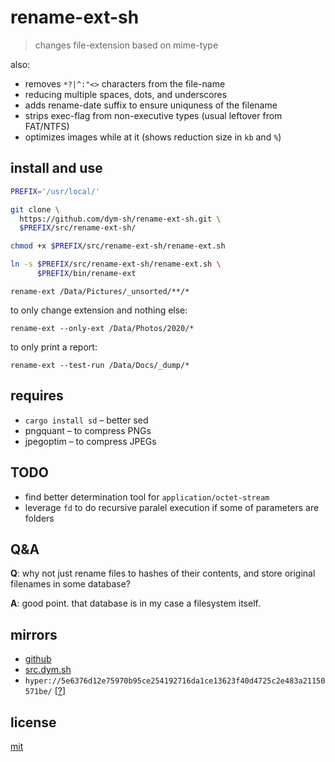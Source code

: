 # rename-ext-sh

> changes file-extension based on mime-type

also:

- removes `*?|^:"<>` characters from the file-name
- reducing multiple spaces, dots, and underscores
- adds rename-date suffix to ensure uniquness of the filename
- strips exec-flag from non-executive types (usual leftover from FAT/NTFS)
- optimizes images while at it (shows reduction size in `kb` and `%`)


## install and use

``` sh
PREFIX='/usr/local/'

git clone \
  https://github.com/dym-sh/rename-ext-sh.git \
  $PREFIX/src/rename-ext-sh/

chmod +x $PREFIX/src/rename-ext-sh/rename-ext.sh

ln -s $PREFIX/src/rename-ext-sh/rename-ext.sh \
      $PREFIX/bin/rename-ext
```

`rename-ext /Data/Pictures/_unsorted/**/*`

to only change extension and nothing else:

`rename-ext --only-ext /Data/Photos/2020/*`

to only print a report:

`rename-ext --test-run /Data/Docs/_dump/*`


## requires

- `cargo install sd` – better sed
- pngquant – to compress PNGs
- jpegoptim – to compress JPEGs


## TODO
- find better determination tool for `application/octet-stream`
- leverage `fd` to do recursive paralel execution if some of parameters are folders


## Q&A

**Q**: why not just rename files to hashes of their contents, and store original filenames in some database?

**A**: good point. that database is in my case a filesystem itself.


## mirrors
- [github](https://github.com/dym-sh/rename-ext-sh/)
- [src.dym.sh](https://src.dym.sh/rename-ext-sh/)
- `hyper://5e6376d12e75970b95ce254192716da1ce13623f40d4725c2e483a21150571be/` [[?](https://beakerbrowser.com)]


## license
[mit](./LICENSE)
